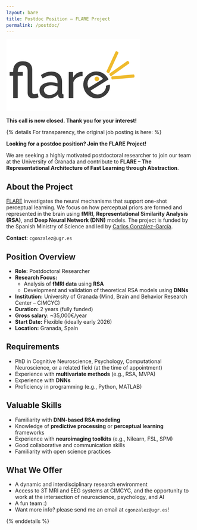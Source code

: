 ```yaml
---
layout: bare
title: Postdoc Position – FLARE Project
permalink: /postdoc/
---
```



[![FLARE Logo](/assets/img/logo.png)](/flare/)

**This call is now closed. Thank you for your interest!**

{% details For transparency, the original job posting is here: %}


**Looking for a postdoc position? Join the FLARE Project!**  

We are seeking a highly motivated postdoctoral researcher to join our team at the University of Granada and contribute to **FLARE – The Representational Architecture of Fast Learning through Abstraction**.


## About the Project

[FLARE](https://gonzalezgarcia.github.io/flare/) investigates the neural mechanisms that support one-shot perceptual learning. We focus on how perceptual priors are formed and represented in the brain using **fMRI**, **Representational Similarity Analysis (RSA)**, and **Deep Neural Network (DNN)** models. The project is funded by the Spanish Ministry of Science and led by [Carlos González-García](https://gonzalezgarcia.github.io/flare/).

**Contact**: `cgonzalez@ugr.es`



## Position Overview

- **Role:** Postdoctoral Researcher  
- **Research Focus:**  
  - Analysis of **fMRI data** using **RSA**
  - Development and validation of theoretical RSA models using **DNNs**
- **Institution:** University of Granada (Mind, Brain and Behavior Research Center – CIMCYC)  
- **Duration:** 2 years (fully funded)  
- **Gross salary**: ~35,000€/year
- **Start Date:** Flexible (ideally early 2026)  
- **Location:** Granada, Spain



## Requirements

- PhD in Cognitive Neuroscience, Psychology, Computational Neuroscience, or a related field (at the time of appointment)
- Experience with **multivariate methods** (e.g., RSA, MVPA)
- Experience with **DNNs**
- Proficiency in programming (e.g., Python, MATLAB)



## Valuable Skills

- Familiarity with **DNN-based RSA modeling**
- Knowledge of **predictive processing** or **perceptual learning** frameworks
- Experience with **neuroimaging toolkits** (e.g., Nilearn, FSL, SPM)
- Good collaborative and communication skills
- Familiarity with open science practices



## What We Offer
- A dynamic and interdisciplinary research environment
- Access to 3T MRI and EEG systems at CIMCYC, and the opportunity to work at the intersection of neuroscience, psychology, and AI
- A fun team :)
- Want more info? please send me an email at `cgonzalez@ugr.es`!
  
{% enddetails %}
